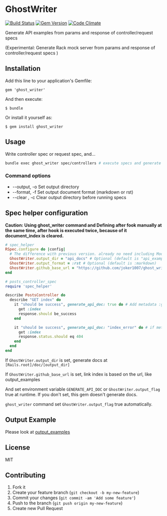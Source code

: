 # GhostWriter
[![Build Status](https://travis-ci.org/joker1007/ghost_writer.png)](https://travis-ci.org/joker1007/ghost_writer)
[![Gem Version](https://badge.fury.io/rb/ghost_writer.png)](http://badge.fury.io/rb/ghost_writer)
[![Code Climate](https://codeclimate.com/github/joker1007/ghost_writer.png)](https://codeclimate.com/github/joker1007/ghost_writer)

Generate API examples from params and response of controller/request specs

(Experimental: Generate Rack mock server from params and response of controller/request specs )

## Installation

Add this line to your application's Gemfile:

    gem 'ghost_writer'

And then execute:

    $ bundle

Or install it yourself as:

    $ gem install ghost_writer

## Usage

Write controller spec or request spec, and...

```sh
bundle exec ghost_writer spec/controllers # execute specs and generate docs at [Rails.root]/doc/api_examples
```

### Command options

- --output, -o Set output directory
- --format, -f Set output document format (markdown or rst)
- --clear , -c Clear output directory before running specs


## Spec helper configuration

**Caution: Using ghost_writer command and Defining after fook manually at the same time, after hook is executed twice, because of it document_index is cleared.**
```ruby
# spec_helper
RSpec.configure do |config|
  # The difference with previous version. already no need including Module and Defining after hook
  GhostWriter.output_dir = "api_docs" # Optional (default is "api_examples")
  GhostWriter.output_format = :rst # Optional (default is :markdown)
  GhostWriter.github_base_url = "https://github.com/joker1007/ghost_writer/tree/master/output_examples" # Optional
end

# posts_controller_spec
require 'spec_helper'

describe PostsController do
  describe "GET index" do
    it "should be success", generate_api_doc: true do # Add metadata :generate_api_doc
      get :index
      response.should be_success
    end

    it "should be success", generate_api_doc: "index_error" do # if metadata value is string, use it as filename
      get :index
      response.status.should eq 404
    end
  end
end
```

If `GhostWriter.output_dir` is set, generate docs at `[Rails.root]/doc/[output_dir]`

If `GhostWriter.github_base_url` is set, link index is based on the url, like output\_examples

And set environment variable `GENERATE_API_DOC` or `GhostWriter.output_flag` true at runtime.
If you don't set, this gem doesn't generate docs.

`ghost_writer` command set `GhostWriter.output_flag` true automatically.

## Output Example
Please look at [output_examples](https://github.com/joker1007/ghost_writer/tree/master/output_examples)

## License
MIT

## Contributing

1. Fork it
2. Create your feature branch (`git checkout -b my-new-feature`)
3. Commit your changes (`git commit -am 'Add some feature'`)
4. Push to the branch (`git push origin my-new-feature`)
5. Create new Pull Request
